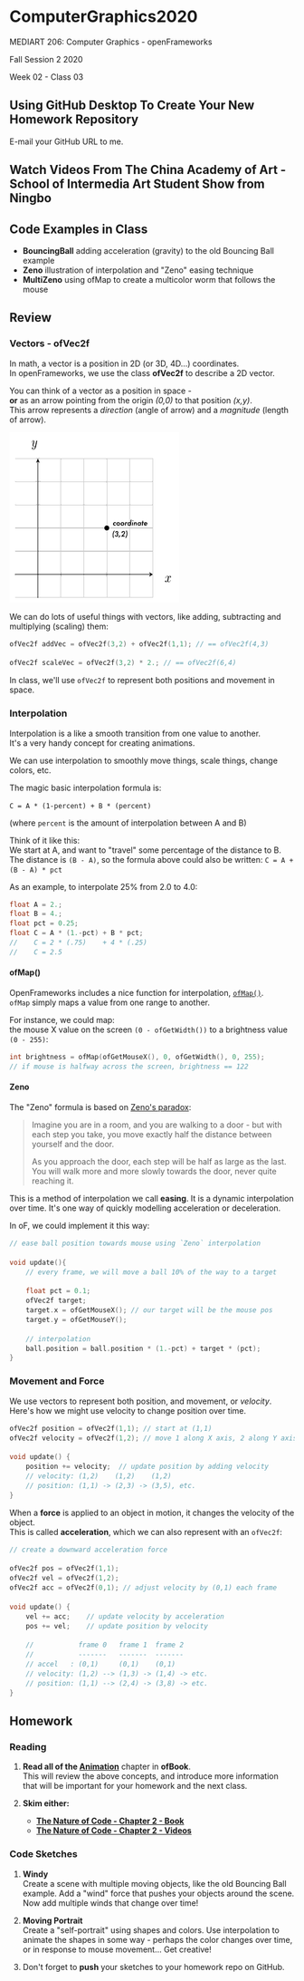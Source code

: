 # ComputerGraphics2020

MEDIART 206: Computer Graphics - openFrameworks
	
Fall Session 2 2020	 

Week 02 - Class 03

## Using GitHub Desktop To Create Your New Homework Repository 

E-mail your GitHub URL to me.

## Watch Videos From The China Academy of Art - School of Intermedia Art Student Show from Ningbo

## Code Examples in Class

* **BouncingBall** adding acceleration (gravity) to the old Bouncing Ball example
* **Zeno** illustration of interpolation and "Zeno" easing technique
* **MultiZeno** using ofMap to create a multicolor worm that follows the mouse

## Review

### Vectors - ofVec2f

In math, a vector is a position in 2D (or 3D, 4D...) coordinates.  
In openFrameworks, we use the class __ofVec2f__ to describe a 2D vector.

You can think of a vector as a position in space -  
**or** as an arrow pointing from the origin _(0,0)_ to that position _(x,y)_.  
This arrow represents a _direction_ (angle of arrow) and a _magnitude_ (length of arrow).

![readme/vector_coord.gif](readme/vector_coord.gif)

We can do lots of useful things with vectors, like adding, subtracting and multiplying (scaling) them:

```c++
ofVec2f addVec = ofVec2f(3,2) + ofVec2f(1,1); // == ofVec2f(4,3)

ofVec2f scaleVec = ofVec2f(3,2) * 2.; // == ofVec2f(6,4)
```

In class, we'll use `ofVec2f` to represent both positions and movement in space.


### Interpolation

Interpolation is a like a smooth transition from one value to another.   
It's a very handy concept for creating animations.

We can use interpolation to smoothly move things, scale things, change colors, etc.

The magic basic interpolation formula is:  

`C = A * (1-percent) + B * (percent)`

(where `percent` is the amount of interpolation between A and B)

Think of it like this:   
We start at A, and want to "travel" some percentage of the distance to B.   
The distance is `(B - A)`, so the formula above could also be written: `C = A + (B - A) * pct`

As an example, to interpolate 25% from 2.0 to 4.0:

```c++
float A = 2.;
float B = 4.;
float pct = 0.25;
float C = A * (1.-pct) + B * pct; 
//    C = 2 * (.75)    + 4 * (.25)
//    C = 2.5
```

#### ofMap()

OpenFrameworks includes a nice function for interpolation, [`ofMap()`](http://openframeworks.cc/documentation/math/ofMath/#!show_ofMap).  
`ofMap` simply maps a value from one range to another.

For instance, we could map:  
the mouse X value on the screen `(0 - ofGetWidth())` to a brightness value `(0 - 255)`:

```c++
int brightness = ofMap(ofGetMouseX(), 0, ofGetWidth(), 0, 255);
// if mouse is halfway across the screen, brightness == 122
```

#### Zeno


The "Zeno" formula is based on [Zeno's paradox](https://en.wikipedia.org/wiki/Zeno%27s_paradoxes#Dichotomy_paradox):  

> Imagine you are in a room, and you are walking to a door - but with each step you take, you move exactly half the distance between yourself and the door.  
> 
> As you approach the door, each step will be half as large as the last. You will walk more and more slowly towards the door, never quite reaching it.

This is a method of interpolation we call **easing**. It is a dynamic interpolation over time.  It's one way of quickly modelling acceleration or deceleration.

In oF, we could implement it this way:

```c++
// ease ball position towards mouse using `Zeno` interpolation

void update(){
    // every frame, we will move a ball 10% of the way to a target
    
    float pct = 0.1; 
    ofVec2f target;
    target.x = ofGetMouseX(); // our target will be the mouse pos
    target.y = ofGetMouseY();
    
    // interpolation
    ball.position = ball.position * (1.-pct) + target * (pct);
}
```


### Movement and Force

We use vectors to represent both position, and movement, or _velocity_.  
Here's how we might use velocity to change position over time. 

```c++
ofVec2f position = ofVec2f(1,1); // start at (1,1)
ofVec2f velocity = ofVec2f(1,2); // move 1 along X axis, 2 along Y axis

void update() { 
    position += velocity;  // update position by adding velocity
    // velocity: (1,2)    (1,2)    (1,2)
    // position: (1,1) -> (2,3) -> (3,5), etc.
}
```

When a **force** is applied to an object in motion, it changes the velocity of the object.  
This is called **acceleration**, which we can also represent with an `ofVec2f`:

```c++
// create a downward acceleration force

ofVec2f pos = ofVec2f(1,1);
ofVec2f vel = ofVec2f(1,2);
ofVec2f acc = ofVec2f(0,1); // adjust velocity by (0,1) each frame

void update() { 
    vel += acc;    // update velocity by acceleration
    pos += vel;    // update position by velocity

    //           frame 0   frame 1  frame 2
    //           -------   -------  -------
    // accel   : (0,1)     (0,1)    (0,1)
    // velocity: (1,2) --> (1,3) -> (1,4) -> etc.
    // position: (1,1) --> (2,4) -> (3,8) -> etc.
}
```


## Homework

### Reading

1. **Read all of the [Animation](http://openframeworks.cc/ofBook/chapters/animation.html)** chapter in **ofBook**.  
This will review the above concepts, and introduce more information that will be important for your homework and the next class.

2. **Skim either:**
    * **[The Nature of Code - Chapter 2 - Book](http://natureofcode.com/book/chapter-2-forces/)**  
    * **[The Nature of Code - Chapter 2 - Videos](https://www.youtube.com/watch?v=II1A3bBo6gM&list=PLRqwX-V7Uu6ZRrqLcQ5BkBKmBLiGD8n4O)**


### Code Sketches

1. **Windy**  
    Create a scene with multiple moving objects, like the old Bouncing Ball example.  Add a "wind" force that pushes your objects around the scene.  Now add multiple winds that change over time!

2. **Moving Portrait**  
    Create a "self-portrait" using shapes and colors.  Use interpolation to animate the shapes in some way - perhaps the color changes over time, or in response to mouse movement... Get creative!

3. Don't forget to **push** your sketches to your homework repo on GitHub.

